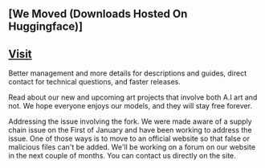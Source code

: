 
## [We Moved (Downloads Hosted On Huggingface)]

## [Visit]([https://huggingface.co/Deltaadams/HD-22/resolve/main/HD22%20S.zip](https://www.cognitionai.org/hdmainpage))  






Better management and more details for descriptions and guides, direct contact for technical questions, and faster releases. 

Read about our new and upcoming art projects that involve both A.I art and not. We hope everyone enjoys our models, and they will stay free forever.

Addressing the issue involving the fork.
We were made aware of a supply chain issue on the First of January and have been working to address the issue. One of those ways is to move to an official website so that false or malicious files can't be added. We'll be working on a forum on our website in the next couple of months. You can contact us directly on the site.
